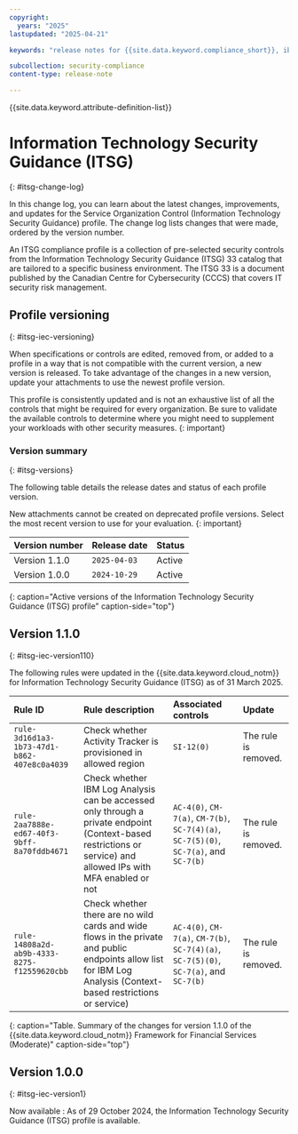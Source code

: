 ```yaml
---
copyright:
  years: "2025"
lastupdated: "2025-04-21"

keywords: "release notes for {{site.data.keyword.compliance_short}}, ibm security best practices, profile changes, enhancements, fixes, improvements, Information Technology Security Guidance, "

subcollection: security-compliance
content-type: release-note

---
```


{{site.data.keyword.attribute-definition-list}}

# Information Technology Security Guidance (ITSG)
{: #itsg-change-log}

In this change log, you can learn about the latest changes, improvements, and updates for the Service Organization Control (Information Technology Security Guidance) profile. The change log lists changes that were made, ordered by the version number.

An ITSG compliance profile is a collection of pre-selected security controls from the Information Technology Security Guidance (ITSG) 33 catalog that are tailored to a specific business environment. The ITSG 33 is a document published by the Canadian Centre for Cybersecurity (CCCS) that covers IT security risk management.

## Profile versioning
{: #itsg-iec-versioning}

When specifications or controls are edited, removed from, or added to a profile in a way that is not compatible with the current version, a new version is released. To take advantage of the changes in a new version, update your attachments to use the newest profile version.

This profile is consistently updated and is not an exhaustive list of all the controls that might be required for every organization. Be sure to validate the available controls to determine where you might need to supplement your workloads with other security measures.
{: important}


### Version summary
{: #itsg-versions}

The following table details the release dates and status of each profile version.

New attachments cannot be created on deprecated profile versions. Select the most recent version to use for your evaluation.
{: important}

| Version number | Release date | Status |
|:---------------|:-------------|:-------|
| Version 1.1.0 | `2025-04-03` | Active |
| Version 1.0.0 | `2024-10-29` | Active |
{: caption="Active versions of the Information Technology Security Guidance (ITSG) profile" caption-side="top"}



## Version 1.1.0
{: #itsg-iec-version110}

The following rules were updated in the {{site.data.keyword.cloud_notm}} for Information Technology Security Guidance (ITSG) as of 31 March 2025.

| Rule ID | Rule description| Associated controls | Update |
|:--------|:----------------|:--------------------|:-------|
| `rule-3d16d1a3-1b73-47d1-b862-407e8c0a4039`	| Check whether Activity Tracker is provisioned in allowed region |	`SI-12(0)` | The rule is removed. |
| `rule-2aa7888e-ed67-40f3-9bff-8a70fddb4671`	| Check whether IBM Log Analysis can be accessed only through a private endpoint (Context-based restrictions or service) and allowed IPs with MFA enabled or not |	`AC-4(0)`, `CM-7(a)`, `CM-7(b)`, `SC-7(4)(a)`, `SC-7(5)(0)`, `SC-7(a)`, and `SC-7(b)` | The rule is removed. |
| `rule-14808a2d-ab9b-4333-8275-f12559620cbb`	| Check whether there are no wild cards and wide flows in the private and public endpoints allow list for IBM Log Analysis (Context-based restrictions or service) |	`AC-4(0)`, `CM-7(a)`, `CM-7(b)`, `SC-7(4)(a)`, `SC-7(5)(0)`, `SC-7(a)`, and `SC-7(b)` | The rule is removed. |
{: caption="Table. Summary of the changes for version 1.1.0 of the {{site.data.keyword.cloud_notm}} Framework for Financial Services (Moderate)" caption-side="top"}


## Version 1.0.0
{: #itsg-iec-version1}

Now available
:   As of 29 October 2024, the Information Technology Security Guidance (ITSG) profile is available.
